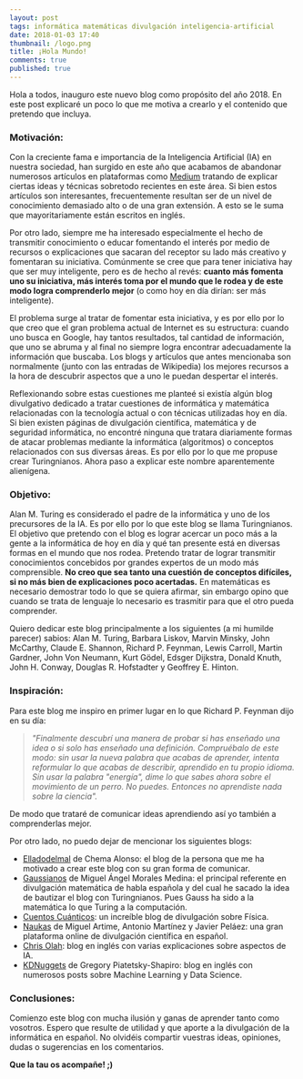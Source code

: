 ```yaml
---
layout: post
tags: informática matemáticas divulgación inteligencia-artificial
date: 2018-01-03 17:40
thumbnail: /logo.png
title: ¡Hola Mundo!
comments: true
published: true
---
```


Hola a todos, inauguro este nuevo blog como propósito del año 2018. En este post explicaré un poco lo que me motiva a crearlo y el contenido que pretendo que incluya.

<!--more-->

### Motivación:

Con la creciente fama e importancia de la Inteligencia Artificial (IA) en nuestra sociedad, han surgido en este año que acabamos de abandonar numerosos artículos en plataformas como [Medium](https://medium.com) tratando de explicar ciertas ideas y técnicas sobretodo recientes en este área. Si bien estos artículos son interesantes, frecuentemente resultan ser de un nivel de conocimiento demasiado alto o de una gran extensión. A esto se le suma que mayoritariamente están escritos en inglés.

Por otro lado, siempre me ha interesado especialmente el hecho de transmitir conocimiento o educar fomentando el interés por medio de recursos o explicaciones que sacaran del receptor su lado más creativo y fomentaran su iniciativa. Comúnmente se cree que para tener iniciativa hay que ser muy inteligente, pero es de hecho al revés: **cuanto más fomenta uno su iniciativa, más interés toma por el mundo que le rodea y de este modo logra comprenderlo mejor** (o como hoy en día dirían: ser más inteligente).

El problema surge al tratar de fomentar esta iniciativa, y es por ello por lo que creo que el gran problema actual de Internet es su estructura: cuando uno busca en Google, hay tantos resultados, tal cantidad de información, que uno se abruma y al final no siempre logra encontrar adecuadamente la información que buscaba. Los blogs y artículos que antes mencionaba son normalmente (junto con las entradas de Wikipedia) los mejores recursos a la hora de descubrir aspectos que a uno le puedan despertar el interés.

Reflexionando sobre estas cuestiones me planteé si existía algún blog divulgativo dedicado a tratar cuestiones de informática y matemática relacionadas con la tecnología actual  o con técnicas utilizadas hoy en día. Si bien existen páginas de divulgación científica, matemática y de seguridad informática, no encontré ninguna que tratara diariamente formas de atacar problemas mediante la informática (algoritmos) o conceptos relacionados con sus diversas áreas. Es por ello por lo que me propuse crear Turingnianos. Ahora paso a explicar este nombre aparentemente alienígena.

### Objetivo:
Alan M. Turing es considerado el padre de la informática y uno de los precursores de la IA. Es por ello por lo que este blog se llama Turingnianos. El objetivo que pretendo con el blog es lograr acercar un poco más a la gente a la informática de hoy en día y qué tan presente está en diversas formas en el mundo que nos rodea. Pretendo tratar de lograr transmitir conocimientos concebidos por grandes expertos de un modo más comprensible. **No creo que sea tanto una cuestión de conceptos difíciles, si no más bien de explicaciones poco acertadas.** En matemáticas es necesario demostrar todo lo que se quiera afirmar, sin embargo opino que cuando se trata de lenguaje lo necesario es trasmitir para que el otro pueda comprender.

Quiero dedicar este blog principalmente a los siguientes (a mi humilde parecer) sabios: Alan M. Turing, Barbara Liskov, Marvin Minsky, John McCarthy, Claude E. Shannon, Richard P. Feynman, Lewis Carroll, Martin Gardner, John Von Neumann, Kurt Gödel, Edsger Dijkstra, Donald Knuth, John H. Conway, Douglas R. Hofstadter y Geoffrey E. Hinton.

### Inspiración:
Para este blog me inspiro en primer lugar en lo que Richard P. Feynman dijo en su día: 
> *"Finalmente descubrí una manera de probar si has enseñado una idea o si solo has enseñado una definición. Compruébalo de este modo: sin usar la nueva palabra que acabas de aprender, intenta reformular lo que acabas de describir, aprendido en tu propio idioma. Sin usar la palabra "energía", dime lo que sabes ahora sobre el movimiento de un perro. No puedes. Entonces no aprendiste nada sobre la ciencia".*

De modo que trataré de comunicar ideas aprendiendo así yo también a comprenderlas mejor.

Por otro lado, no puedo dejar de mencionar los siguientes blogs:
* [Elladodelmal](elladodelmal.com) de Chema Alonso: el blog de la persona que me ha motivado a crear este blog con su gran forma de comunicar.
* [Gaussianos](gaussianos.com) de Miguel Ángel Morales Medina: el principal referente en divulgación matemática de habla española y del cual he sacado la idea de bautizar el blog con Turingnianos. Pues Gauss ha sido a la matemática lo que Turing a la computación.
* [Cuentos Cuánticos](https://cuentos-cuanticos.com/): un increíble blog de divulgación sobre Física.
* [Naukas](http://naukas.com/) de Miguel Artime, Antonio Martínez y  Javier Peláez: una gran plataforma online de divulgación científica en español.
* [Chris Olah](colah.github.io): blog en inglés con varias explicaciones sobre aspectos de IA.
* [KDNuggets](https://www.kdnuggets.com/) de Gregory Piatetsky-Shapiro: blog en inglés con numerosos posts sobre Machine Learning y Data Science.

### Conclusiones:
Comienzo este blog con mucha ilusión y ganas de aprender tanto como vosotros. Espero que resulte de utilidad y que aporte a la divulgación de la informática en español. No olvidéis compartir vuestras ideas, opiniones, dudas o sugerencias en los comentarios.

**Que la tau os acompañe! ;)**
